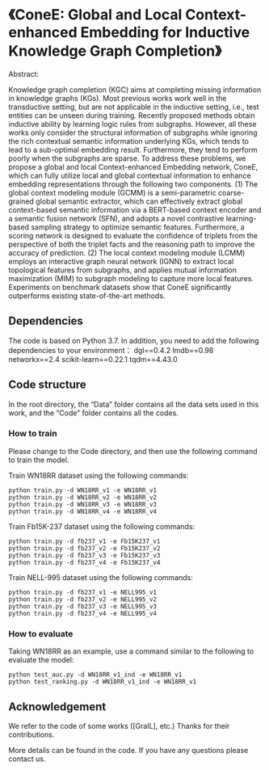 # 《ConeE: Global and Local Context-enhanced Embedding for Inductive Knowledge Graph Completion》  

Abstract:

Knowledge graph completion (KGC) aims at completing missing information in knowledge graphs (KGs). Most previous works work well in the transductive setting, but are not applicable in the inductive setting, i.e., test entities can be unseen during training. Recently proposed methods obtain inductive ability by learning logic rules from subgraphs. However, all these works only consider the structural information of subgraphs while ignoring the rich contextual semantic information underlying KGs, which tends to lead to a sub-optimal embedding result. Furthermore, they tend to perform poorly when the subgraphs are sparse. To address these problems, we propose a global and local Context-enhanced Embedding network, ConeE, which can fully utilize local and global contextual information to enhance embedding representations through the following two components. (1) The global context modeling module (GCMM) is a semi-parametric coarse-grained global semantic extractor, which can effectively extract global context-based semantic information via a BERT-based context encoder and a semantic fusion network (SFN), and adopts a novel contrastive learning-based sampling strategy to optimize semantic features. Furthermore, a scoring network is designed to evaluate the confidence of triplets from the perspective of both the triplet facts and the reasoning path to improve the accuracy of prediction. (2) The local context modeling module (LCMM) employs an interactive graph neural network (IGNN) to extract local topological features from subgraphs, and applies mutual information maximization (MIM) to subgraph modeling to capture more local features. Experiments on benchmark datasets show that ConeE significantly outperforms existing state-of-the-art methods. 

## Dependencies
The code is based on Python 3.7. In addition, you need to add the following dependencies to your environment：
    dgl==0.4.2
    lmdb==0.98
    networkx==2.4
    scikit-learn==0.22.1
    tqdm==4.43.0

## Code structure

In the root directory, the “Data” folder contains all the data sets used in this work, and the “Code” folder contains all the codes.

### How to train
Please change to the Code directory, and then use the following command to train the model.

Train WN18RR dataset using the following commands:

```shell script
python train.py -d WN18RR_v1 -e WN18RR_v1
python train.py -d WN18RR_v2 -e WN18RR_v2
python train.py -d WN18RR_v3 -e WN18RR_v3
python train.py -d WN18RR_v4 -e WN18RR_v4
```

Train Fb15K-237 dataset using the following commands:
```shell script
python train.py -d fb237_v1 -e Fb15K237_v1
python train.py -d fb237_v2 -e Fb15K237_v2
python train.py -d fb237_v3 -e Fb15K237_v3
python train.py -d fb237_v4 -e Fb15K237_v4
```
Train NELL-995 dataset using the following commands:
```shell script
python train.py -d fb237_v1 -e NELL995_v1
python train.py -d fb237_v2 -e NELL995_v2
python train.py -d fb237_v3 -e NELL995_v3
python train.py -d fb237_v4 -e NELL995_v4
```

### How to evaluate 

Taking WN18RR as an example, use a command similar to the following to evaluate the model:

```shell script
python test_auc.py -d WN18RR_v1_ind -e WN18RR_v1
python test_ranking.py -d WN18RR_v1_ind -e WN18RR_v1
```





## Acknowledgement
We refer to the code of some works ([GraIL], etc.) Thanks for their contributions.

More details can be found in the code. If you have any questions please contact us.
